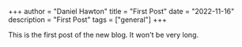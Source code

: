 +++
author = "Daniel Hawton"
title = "First Post"
date = "2022-11-16"
description = "First Post"
tags = ["general"]
+++

This is the first post of the new blog. It won't be very long.